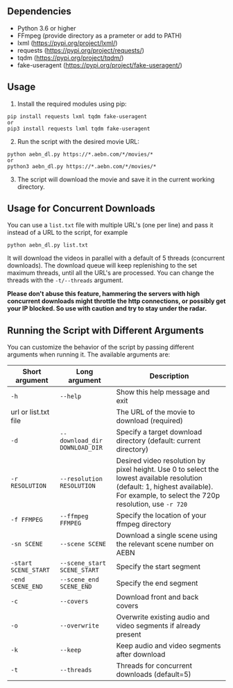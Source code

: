 ## Dependencies
- Python 3.6 or higher
- FFmpeg (provide directory as a prameter or add to PATH)
- lxml (https://pypi.org/project/lxml/)
- requests (https://pypi.org/project/requests/)
- tqdm (https://pypi.org/project/tqdm/)
- fake-useragent (https://pypi.org/project/fake-useragent/)

## Usage

1. Install the required modules using pip:

```
pip install requests lxml tqdm fake-useragent
or
pip3 install requests lxml tqdm fake-useragent
```
2. Run the script with the desired movie URL:
```
python aebn_dl.py https://*.aebn.com/*/movies/*
or
python3 aebn_dl.py https://*.aebn.com/*/movies/*
```

3. The script will download the movie and save it in the current working directory.

## Usage for Concurrent Downloads
You can use a `list.txt` file with multiple URL's (one per line) and pass it instead of a URL to the script, for example
```
python aebn_dl.py list.txt
```
It will download the videos in parallel with a default of 5 threads (concurrent downloads). The download queue will keep replenishing to the set maximum threads, until all the URL's are processed. You can change the threads with the `-t/--threads` argument.

**Please don't abuse this feature, hammering the servers with high concurrent downloads might throttle the http connections, or possibly get your IP blocked. So use with caution and try to stay under the radar.**

## Running the Script with Different Arguments

You can customize the behavior of the script by passing different arguments when running it. The available arguments are:

| Short argument | Long argument| Description |
| --- | --- | --- |
|`-h` | `--help` | Show this help message and exit |
|url or list.txt file | | The URL of the movie to download (required) |
|`-d` | `--download_dir DOWNLOAD_DIR` | Specify a target download directory (default: current directory) |
|`-r RESOLUTION` | `--resolution RESOLUTION` | Desired video resolution by pixel height. Use 0 to select the lowest available resolution (default: 1, highest available). For example, to select the 720p resolution, use `-r 720` |
|`-f FFMPEG` | `--ffmpeg FFMPEG` | Specify the location of your ffmpeg directory |
|`-sn SCENE` | `--scene SCENE` | Download a single scene using the relevant scene number on AEBN |
|`-start SCENE_START` | `--scene_start SCENE_START` | Specify the start segment |
|`-end SCENE_END` | `--scene_end SCENE_END` | Specify the end segment |
|`-c` | `--covers` | Download front and back covers |
|`-o` | `--overwrite` | Overwrite existing audio and video segments if already present |
|`-k` | `--keep` | Keep audio and video segments after download |
|`-t` | `--threads` | Threads for concurrent downloads (default=5) |
